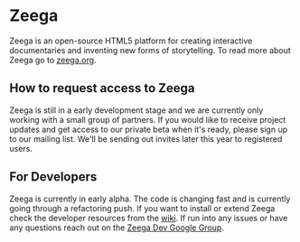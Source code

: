 # Zeega

Zeega is an open-source HTML5 platform for creating interactive documentaries and inventing new forms of storytelling. To read more about Zeega go to [zeega.org](http://zeega.org).


## How to request access to Zeega

Zeega is still in a early development stage and we are currently only working with a small group of partners. If you would like to receive project updates and get access to our private beta when it's ready, please sign up to our mailing list. We'll be sending out invites later this year to registered users. 


## For Developers

Zeega is currently in early alpha. The code is changing fast and is currently going through a refactoring push. If you want to install or extend Zeega check the developer resources from the [wiki](http://github.com/Zeega/Zeega-Core/wiki). If run into any issues or have any questions reach out on the [Zeega Dev Google Group](https://groups.google.com/forum/?fromgroups#!forum/zeega-dev).
